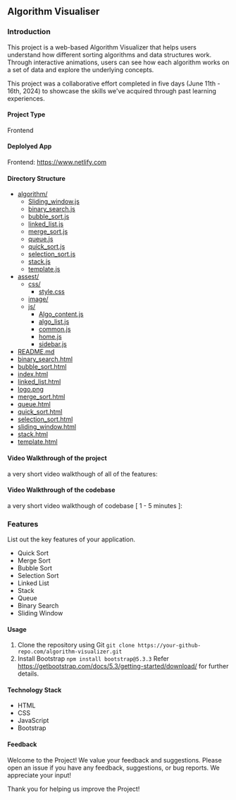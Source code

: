 ## Algorithm Visualiser


### Introduction

This project is a web-based Algorithm Visualizer that helps users understand how different sorting algorithms and data structures work. Through interactive animations, users can see how each algorithm works on a set of data and explore the underlying concepts.

This project was a collaborative effort completed in five days (June 11th - 16th, 2024) to showcase the skills we've acquired through past learning experiences.

#### Project Type

Frontend

#### Deplolyed App

Frontend: https://www.netlify.com

#### Directory Structure

* [algorithm/](./CW-Twitter-Trailblazers_099/algorithm)
  * [Sliding_window.js](./CW-Twitter-Trailblazers_099/algorithm/Sliding_window.js)
  * [binary_search.js](./CW-Twitter-Trailblazers_099/algorithm/binary_search.js)
  * [bubble_sort.js](./CW-Twitter-Trailblazers_099/algorithm/bubble_sort.js)
  * [linked_list.js](./CW-Twitter-Trailblazers_099/algorithm/linked_list.js)
  * [merge_sort.js](./CW-Twitter-Trailblazers_099/algorithm/merge_sort.js)
  * [queue.js](./CW-Twitter-Trailblazers_099/algorithm/queue.js)
  * [quick_sort.js](./CW-Twitter-Trailblazers_099/algorithm/quick_sort.js)
  * [selection_sort.js](./CW-Twitter-Trailblazers_099/algorithm/selection_sort.js)
  * [stack.js](./CW-Twitter-Trailblazers_099/algorithm/stack.js)
  * [template.js](./CW-Twitter-Trailblazers_099/algorithm/template.js)
* [assest/](./CW-Twitter-Trailblazers_099/assest)
  * [css/](./CW-Twitter-Trailblazers_099/assest/css)
    * [style.css](./CW-Twitter-Trailblazers_099/assest/css/style.css)
  * [image/](./CW-Twitter-Trailblazers_099/assest/image)
  * [js/](./CW-Twitter-Trailblazers_099/assest/js)
    * [Algo_content.js](./CW-Twitter-Trailblazers_099/assest/js/Algo_content.js)
    * [algo_list.js](./CW-Twitter-Trailblazers_099/assest/js/algo_list.js)
    * [common.js](./CW-Twitter-Trailblazers_099/assest/js/common.js)
    * [home.js](./CW-Twitter-Trailblazers_099/assest/js/home.js)
    * [sidebar.js](./CW-Twitter-Trailblazers_099/assest/js/sidebar.js)
* [README.md](./CW-Twitter-Trailblazers_099/README.md)
* [binary_search.html](./CW-Twitter-Trailblazers_099/binary_search.html)
* [bubble_sort.html](./CW-Twitter-Trailblazers_099/bubble_sort.html)
* [index.html](./CW-Twitter-Trailblazers_099/index.html)
* [linked_list.html](./CW-Twitter-Trailblazers_099/linked_list.html)
* [logo.png](./CW-Twitter-Trailblazers_099/logo.png)
* [merge_sort.html](./CW-Twitter-Trailblazers_099/merge_sort.html)
* [queue.html](./CW-Twitter-Trailblazers_099/queue.html)
* [quick_sort.html](./CW-Twitter-Trailblazers_099/quick_sort.html)
* [selection_sort.html](./CW-Twitter-Trailblazers_099/selection_sort.html)
* [sliding_window.html](./CW-Twitter-Trailblazers_099/sliding_window.html)
* [stack.html](./CW-Twitter-Trailblazers_099/stack.html)
* [template.html](./CW-Twitter-Trailblazers_099/template.html)



#### Video Walkthrough of the project

a very short video walkthough of all of the features:



#### Video Walkthrough of the codebase

a very short video walkthough of codebase [ 1 - 5 minutes ]:

### Features


List out the key features of your application.

- Quick Sort
- Merge Sort
- Bubble Sort
- Selection Sort
- Linked List
- Stack
- Queue
- Binary Search
- Sliding Window 


#### Usage

1. Clone the repository using Git
````git clone https://your-github-repo.com/algorithm-visualizer.git````
3. Install Bootstrap
````npm install bootstrap@5.3.3````
Refer https://getbootstrap.com/docs/5.3/getting-started/download/ for further details.


#### Technology Stack

- HTML
- CSS
- JavaScript
- Bootstrap


#### Feedback

Welcome to the Project! We value your feedback and suggestions.
Please open an issue if you have any feedback, suggestions, or bug reports. We appreciate your input! 

Thank you for helping us improve the Project!